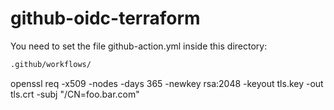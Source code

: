 # github-oidc-terraform

You need to set the file github-action.yml inside this directory:

```bash
.github/workflows/
```


openssl req -x509 -nodes -days 365 -newkey rsa:2048 -keyout tls.key -out tls.crt -subj "/CN=foo.bar.com"